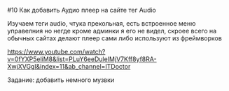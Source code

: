 #10 Как добавить Аудио плеер на сайте тег Audio

Изучаем теги audio, чтука прекольная, есть встроенное меню управелния но негде кроме админки я его не видел, скроее всего на обычных сайтах делают плеер сами либо используют из фреймворков 

https://www.youtube.com/watch?v=0fYXP5eliM8&list=PLuY6eeDuleIMjV7Kff8yf8RA-XwjXVGgl&index=11&ab_channel=ITDoctor

Задание: добавить немного музвки